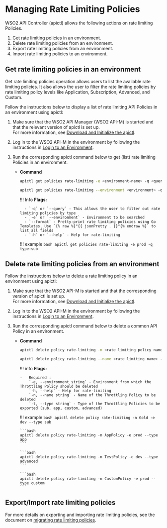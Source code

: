 # Managing Rate Limiting Policies

WSO2 API Controller (apictl) allows the following actions on rate limiting Policies.

1. Get rate limiting policies in an environment.
2. Delete rate limiting policies from an environment.
3. Export rate limiting policies from an environment.
4. Import rate limiting policies to an environment.

## Get rate limiting policies in an environment

Get rate limiting policies operation allows users to list the available rate limiting policies. It also allows the user to filter the rate limiting policies by rate limiting policy levels like Application, Subscription, Advanced, and Custom.

Follow the instructions below to display a list of rate limiting API Policies in an environment using apictl:

1.  Make sure that the WSO2 API Manager (WSO2 API-M) is started and that the relevant version of apictl is set up.   
     For more information, see [Download and Initialize the apictl]({{base_path}}/install-and-setup/setup/api-controller/getting-started-with-wso2-api-controller/#download-and-initialize-the-apictl).
2.  Log in to the WSO2 API-M in the environment by following the instructions in [Login to an Environment]({{base_path}}/install-and-setup/setup/api-controller/getting-started-with-wso2-api-controller/#login-to-an-environment).
3.  Run the corresponding apictl command below to get (list) rate limiting Policies in an environment.

    - **Command**
        ```bash
        apictl get policies rate-limiting -e <environment-name> -q <query>
        ```

        ``` bash
        apictl get policies rate-limiting --environment <environment> -q <query>
        ```

        !!! Info
            **Flags:**
            
            - `-q` or `--query` - This allows the user to filter out rate limiting policies by type   
            - `-e` or `--environment` - Environment to be searched 
            - `--format` - Pretty-print rate limiting policies using Go Templates. Use `{% raw %}"{{ jsonPretty . }}"{% endraw %}` to list all fields  
            - `-h` or `--help` - Help for rate-limiting

        !!! example
            ```bash
            apictl get policies rate-limiting -e prod -q type:sub
            ```

## Delete rate limiting policies from an environment

Follow the instructions below to delete a rate limiting policy in an environment using apictl:

1.  Make sure that the WSO2 API-M is started and that the corresponding version of apictl is set up.   
For more information, see [Download and Initialize the apictl]({{base_path}}/install-and-setup/setup/api-controller/getting-started-with-wso2-api-controller/#download-and-initialize-the-apictl).
2.  Log in to the WSO2 API-M in the environment by following the instructions in [Login to an Environment]({{base_path}}/install-and-setup/setup/api-controller/getting-started-with-wso2-api-controller/#login-to-an-environment).
3.  Run the corresponding apictl command below to delete a common API Policy in an environment.

    -   **Command**
        ``` bash
        apictl delete policy rate-limiting -n <rate limiting policy name> -e <environment> -t <type of rate limiting policy>
        ```
        ``` bash
        apictl delete policy rate-limiting --name <rate limiting name> --environment <environment> --type <type of rate limiting policy>
        ```

        !!! info
            **Flags:**  
                
            -   Required :  
                `-e, --environment string` - Environment from which the Throttling Policy should be deleted     
                `-h, --help` - Help for rate-limiting   
                `-n, --name string` - Name of the Throttling Policy to be deleted   
                `-t, --type string` - Type of the Throttling Policies to be exported (sub, app, custom, advanced) 

        !!! example
            ```bash
            apictl delete policy rate-limiting -n Gold -e dev --type sub 
            ```
            
            ```bash
            apictl delete policy rate-limiting -n AppPolicy -e prod --type app
            ```

            ```bash
            apictl delete policy rate-limiting -n TestPolicy -e dev --type advanced 
            ```
            
            ```bash
            apictl delete policy rate-limiting -n CustomPolicy -e prod --type custom 
            ```

## Export/Import rate limiting policies

For more details on exporting and importing rate limiting policies, see the document on [migrating rate limiting policies]({{base_path}}/install-and-setup/setup/api-controller/managing-rate-limiting-policies/migrating-rate-limiting-policies-to-different-environments/).




